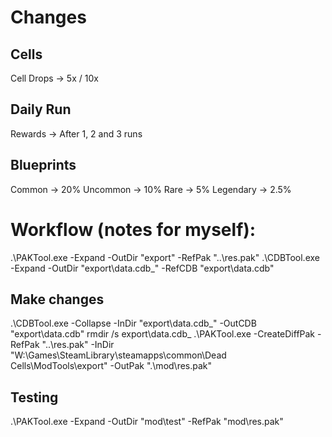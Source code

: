 # Changes 

## Cells
Cell Drops -> 5x / 10x

## Daily Run
Rewards -> After 1, 2 and 3 runs

## Blueprints
Common -> 20%
Uncommon -> 10%
Rare -> 5%
Legendary -> 2.5%

# Workflow (notes for myself):
.\PAKTool.exe -Expand -OutDir "export" -RefPak "..\res.pak"
.\CDBTool.exe -Expand -OutDir "export\data.cdb_" -RefCDB "export\data.cdb"

## Make changes

.\CDBTool.exe -Collapse -InDir "export\data.cdb_" -OutCDB "export\data.cdb"
rmdir /s export\data.cdb_
.\PAKTool.exe -CreateDiffPak -RefPak "..\res.pak" -InDir "W:\Games\SteamLibrary\steamapps\common\Dead Cells\ModTools\export" -OutPak ".\mod\res.pak"

## Testing
.\PAKTool.exe -Expand -OutDir "mod\test" -RefPak "mod\res.pak"